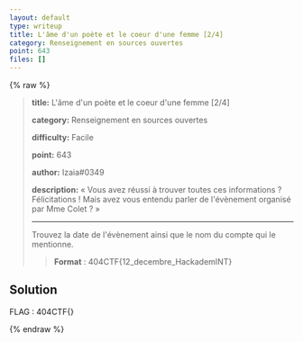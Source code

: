 ```yaml
---
layout: default
type: writeup
title: L'âme d'un poète et le coeur d'une femme [2/4]
category: Renseignement en sources ouvertes
point: 643
files: []
---
```


{% raw %}
> **title:** L'âme d'un poète et le coeur d'une femme [2/4]
>
> **category:** Renseignement en sources ouvertes
>
> **difficulty:** Facile
>
> **point:** 643
>
> **author:** Izaia#0349
>
> **description:**
> « Vous avez réussi à trouver toutes ces informations ? Félicitations ! Mais avez vous entendu parler de l'évènement organisé par Mme Colet ? »
> 
> ***
> 
> Trouvez la date de l'évènement ainsi que le nom du compte qui le mentionne.
> 
> > **Format** : 404CTF{12_decembre_HackademINT}

## Solution


<span class="flag">FLAG : 404CTF{}</span>

{% endraw %}